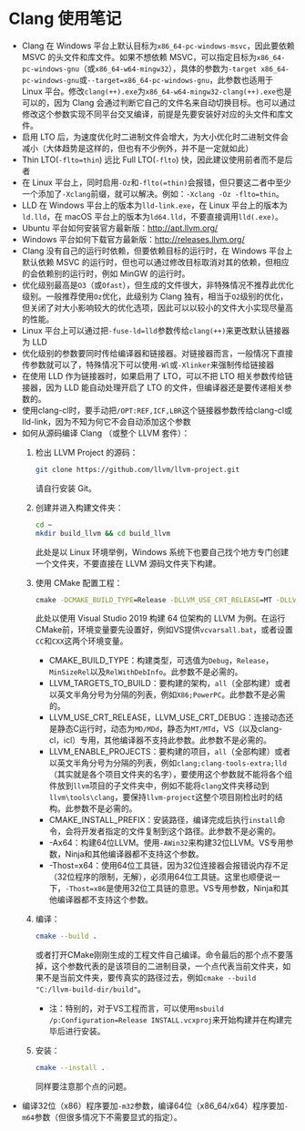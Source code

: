 # Clang 使用笔记

- Clang 在 Windows 平台上默认目标为`x86_64-pc-windows-msvc`，因此要依赖 MSVC 的头文件和库文件。如果不想依赖 MSVC，可以指定目标为`x86_64-pc-windows-gnu`（或`x86_64-w64-mingw32`），具体的参数为`-target x86_64-pc-windows-gnu`或`--target=x86_64-pc-windows-gnu`，此参数也适用于 Linux 平台。修改`clang(++).exe`为`x86_64-w64-mingw32-clang(++).exe`也是可以的，因为 Clang 会通过判断它自己的文件名来自动切换目标。也可以通过修改这个参数实现不同平台交叉编译，前提是先要安装好对应的头文件和库文件。
- 启用 LTO 后，为速度优化时二进制文件会增大，为大小优化时二进制文件会减小（大体趋势是这样的，但也有不少例外，并不是一定就如此）
- Thin LTO(`-flto=thin`) 远比 Full LTO(`-flto`) 快，因此建议使用前者而不是后者
- 在 Linux 平台上，同时启用`-Oz`和`-flto(=thin)`会报错，但只要这二者中至少一个添加了`-Xclang`前缀，就可以解决。例如：`-Xclang -Oz -flto=thin`。
- LLD 在 Windows 平台上的版本为`lld-link.exe`，在 Linux 平台上的版本为`ld.lld`，在 macOS 平台上的版本为`ld64.lld`，不要直接调用`lld(.exe)`。
- Ubuntu 平台如何安装官方最新版：<http://apt.llvm.org/>
- Windows 平台如何下载官方最新版：<http://releases.llvm.org/>
- Clang 没有自己的运行时依赖，但要依赖目标的运行时，在 Windows 平台上默认依赖 MSVC 的运行时，但也可以通过修改目标取消对其的依赖，但相应的会依赖别的运行时，例如 MinGW 的运行时。
- 优化级别最高是`O3`（或`Ofast`），但生成的文件很大，非特殊情况不推荐此优化级别。一般推荐使用`Oz`优化，此级别为 Clang 独有，相当于`O2`级别的优化，但关闭了对大小影响较大的优化选项，因此可以以较小的文件大小实现尽量高的性能。
- Linux 平台上可以通过把`-fuse-ld=lld`参数传给`clang(++)`来更改默认链接器为 LLD
- 优化级别的参数要同时传给编译器和链接器。对链接器而言，一般情况下直接传参数就可以了，特殊情况下可以使用`-Wl`或`-Xlinker`来强制传给链接器
- 在使用 LLD 作为链接器时，如果启用了 LTO，可以不把 LTO 相关参数传给链接器，因为 LLD 能自动处理开启了 LTO 的文件，但编译器还是要传递相关参数的。
- 使用clang-cl时，要手动把`/OPT:REF,ICF,LBR`这个链接器参数传给clang-cl或lld-link，因为不知为何它不会自动添加这个参数
- 如何从源码编译 Clang （或整个 LLVM 套件）：
  1. 检出 LLVM Project 的源码：

     ```bash
     git clone https://github.com/llvm/llvm-project.git
     ```

     请自行安装 Git。
  2. 创建并进入构建文件夹：

     ```bash
     cd ~
     mkdir build_llvm && cd build_llvm
     ```

     此处是以 Linux 环境举例，Windows 系统下也要自己找个地方专门创建一个文件夹，不要直接在 LLVM 源码文件夹下构建。
  3. 使用 CMake 配置工程：

     ```bat
     cmake -DCMAKE_BUILD_TYPE=Release -DLLVM_USE_CRT_RELEASE=MT -DLLVM_USE_CRT_DEBUG=MTd -DLLVM_TARGETS_TO_BUILD="X86;PowerPC" -DLLVM_ENABLE_PROJECTS="clang;lldb" -DCMAKE_INSTALL_PREFIX=C:/LLVM -G"Visual Studio 16 2019" -Ax64 -Thost=x64 <llvm-project源码根目录>\llvm
     ```

     此处以使用 Visual Studio 2019 构建 64 位架构的 LLVM 为例。在运行CMake前，环境变量要先设置好，例如VS提供`vcvarsall.bat`，或者设置`CC`和`CXX`这两个环境变量。
     - CMAKE_BUILD_TYPE：构建类型，可选值为`Debug`，`Release`，`MinSizeRel`以及`RelWithDebInfo`。此参数不是必需的。
     - LLVM_TARGETS_TO_BUILD：要构建的架构，`all`（全部构建）或者以英文半角分号为分隔的列表，例如`X86;PowerPC`。此参数不是必需的。
     - LLVM_USE_CRT_RELEASE，LLVM_USE_CRT_DEBUG：连接动态还是静态C运行时，动态为`MD/MDd`，静态为`MT/MTd`，VS（以及clang-cl，icl）专用，其他编译器不支持此参数。此参数不是必需的。
     - LLVM_ENABLE_PROJECTS：要构建的项目，`all`（全部构建）或者以英文半角分号为分隔的列表，例如`clang;clang-tools-extra;lld`（其实就是各个项目文件夹的名字），要使用这个参数就不能将各个组件放到`llvm`项目的子文件夹中，例如不能将`clang`文件夹移动到`llvm\tools\clang`，要保持`llvm-project`这整个项目刚检出时的结构。此参数不是必需的。
     - CMAKE_INSTALL_PREFIX：安装路径，编译完成后执行`install`命令，会将开发者指定的文件复制到这个路径。此参数不是必需的。
     - -Ax64：构建64位LLVM。使用`-AWin32`来构建32位LLVM。VS专用参数，Ninja和其他编译器都不支持这个参数。
     - -Thost=x64：使用64位工具链，因为32位连接器会报错说内存不足（32位程序的限制，无解），必须用64位工具链。这里也顺便说一下，`-Thost=x86`是使用32位工具链的意思。VS专用参数，Ninja和其他编译器都不支持这个参数。
  4. 编译：

     ```bash
     cmake --build .
     ```

     或者打开CMake刚刚生成的工程文件自己编译。命令最后的那个点不要落掉，这个参数代表的是该项目的二进制目录，一个点代表当前文件夹，如果不是当前文件夹，要传真实的路径过去，例如`cmake --build "C:/llvm-build-dir/build"`。
     - 注：特别的，对于VS工程而言，可以使用`msbuild /p:Configuration=Release INSTALL.vcxproj`来开始构建并在构建完毕后进行安装。
  5. 安装：

     ```bash
     cmake --install .
     ```

     同样要注意那个点的问题。
- 编译32位（x86）程序要加`-m32`参数，编译64位（x86_64/x64）程序要加`-m64`参数（但很多情况下不需要显式的指定）。
